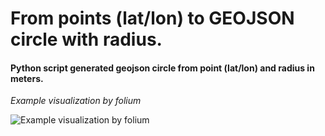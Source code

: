 # From points (lat/lon) to GEOJSON circle with radius.

#### Python script generated geojson circle from point (lat/lon) and radius in meters.

_Example visualization by folium_

![Example visualization by folium](https://github.com/badboyka/point_to_circle_polygon_geojson/blob/main/example_folium.png)

